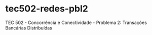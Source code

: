# tec502-redes-pbl2
 TEC 502 - Concorrência e Conectividade - Problema 2: Transações Bancárias Distribuídas
